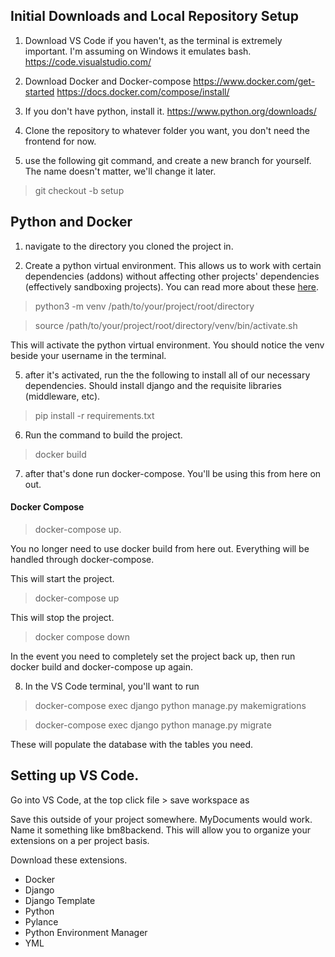 ## Initial Downloads and Local Repository Setup
1. Download VS Code if you haven't, as the terminal is extremely important. I'm assuming on Windows it emulates bash.
https://code.visualstudio.com/

2. Download Docker and Docker-compose
https://www.docker.com/get-started
https://docs.docker.com/compose/install/

3. If you don't have python, install it.
https://www.python.org/downloads/

4. Clone the repository to whatever folder you want, you don't need the frontend for now.

5. use the following git command, and create a new branch for yourself. The name doesn't matter, we'll change it later.

> git checkout -b setup

## Python and Docker
1. navigate to the directory you cloned the project in.

2. Create a python virtual environment. This allows us to work with certain dependencies (addons) without affecting other projects' dependencies (effectively sandboxing projects). You can read more about these [here](https://docs.python.org/3/library/venv.html).

> python3 -m venv /path/to/your/project/root/directory

> source /path/to/your/project/root/directory/venv/bin/activate.sh

This will activate the python virtual environment. You should notice the venv beside your username in the terminal.

5. after it's activated, run the the following to install all of our necessary dependencies. Should install django and the requisite libraries (middleware, etc).

> pip install -r requirements.txt

6. Run the command to build the project.

> docker build

7. after that's done run docker-compose. You'll be using this from here on out.

#### Docker Compose


> docker-compose up.

You no longer need to use docker build from here out. Everything will be handled through docker-compose.

This will start the project.
> docker-compose up

This will stop the project.
> docker compose down

In the event you need to completely set the project back up, then run docker build and docker-compose up again.


8. In the VS Code terminal, you'll want to run

> docker-compose exec django python manage.py makemigrations

> docker-compose exec django python manage.py migrate

These will populate the database with the tables you need.


## Setting up VS Code.
Go into VS Code, at the top click file > save workspace as

Save this outside of your project somewhere. MyDocuments would work. Name it something like bm8backend. This will allow you to organize your extensions on a per project basis.

Download these extensions.

* Docker
* Django
* Django Template
* Python
* Pylance
* Python Environment Manager
* YML
